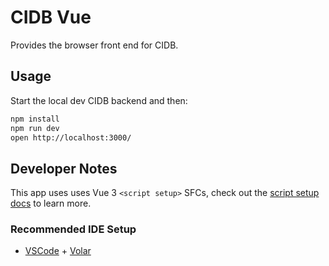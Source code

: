 # CIDB Vue

Provides the browser front end for CIDB.

## Usage

Start the local dev CIDB backend and then:

```bash
npm install
npm run dev
open http://localhost:3000/
```

## Developer Notes

This app uses uses Vue 3 `<script setup>` SFCs, check out the [script setup docs](https://v3.vuejs.org/api/sfc-script-setup.html#sfc-script-setup) to learn more.

### Recommended IDE Setup

- [VSCode](https://code.visualstudio.com/) + [Volar](https://marketplace.visualstudio.com/items?itemName=johnsoncodehk.volar)
